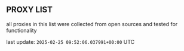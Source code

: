 ## PROXY LIST

all proxies in this list were collected from open sources and tested for functionality

last update: `2025-02-25 09:52:06.037991+00:00` UTC